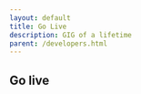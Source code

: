 ```yaml
---
layout: default
title: Go Live
description: GIG of a lifetime
parent: /developers.html
---
```


## Go live
